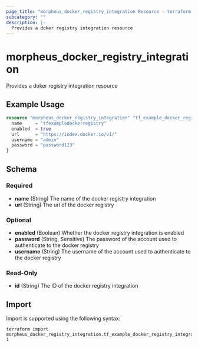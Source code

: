 ```yaml
---
page_title: "morpheus_docker_registry_integration Resource - terraform-provider-morpheus"
subcategory: ""
description: |-
  Provides a doker registry integration resource
---
```


# morpheus_docker_registry_integration

Provides a doker registry integration resource

## Example Usage

```terraform
resource "morpheus_docker_registry_integration" "tf_example_docker_registry_integration" {
  name     = "tfexampledockerregistry"
  enabled  = true
  url      = "https://index.docker.io/v1/"
  username = "admin"
  password = "password123"
}
```

<!-- schema generated by tfplugindocs -->
## Schema

### Required

- **name** (String) The name of the docker registry integration
- **url** (String) The url of the docker registry

### Optional

- **enabled** (Boolean) Whether the docker registry integration is enabled
- **password** (String, Sensitive) The password of the account used to authenticate to the docker registry
- **username** (String) The username of the account used to authenticate to the docker registry

### Read-Only

- **id** (String) The ID of the docker registry integration

## Import

Import is supported using the following syntax:

```shell
terraform import morpheus_docker_registry_integration.tf_example_docker_registry_integration 1
```
